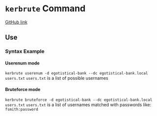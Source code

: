 
# `kerbrute` Command
[GitHub link](https://github.com/ropnop/kerbrute/blob/master/session/session.go)
## Use
### Syntax Example
#### Userenum mode
`kerbrute userenum -d egotistical-bank --dc egotistical-bank.local users.txt`
 `users.txt` is a list of possible usernames
#### Bruteforce mode
`kerbrute bruteforce -d egotistical-bank --dc egotistical-bank.local users.txt`
`users.txt` is a list of usernames matched with passwords like: `fsmith:password`